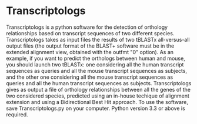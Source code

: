 # Transcriptologs
Transcriptologs is a python software for the detection of orthology relationships based on transcript sequences of two different species.
Transcriptologs takes as input files the results of two tBLASTx all-versus-all output files (the output format of the BLAST+ software must be in the extended alignment view, obtained with the outfmt "0" option). As an example, if you want to predict the orthologs between human and mouse, you should launch two tBLASTx: one considering all the human transcript sequences as queries and all the mouse transcript sequences as subjects, and the other one considering all the mouse transcript sequences as queries and all the human transcript sequences as subjects.
Transcriptologs gives as output a file of orthology relationships between all the genes of the two considered species, predicted using an in-house techique of alignment extension and using a Bidirectional Best Hit approach.
To use the software, save Transcriptologs.py on your computer. Python version 3.3 or above is required. 

